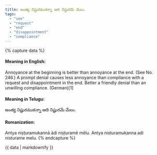 ```yaml
---
title: అంత్య నిష్టురముకన్నా ఆది నిష్టురమే మేలు.
tags:
  - "see"
  - "request"
  - "end"
  - "disappointment"
  - "compliance"
---
```


{% capture data %}
#### Meaning in English:
Annoyance at the beginning is better than annoyance at the end.
(See No. 246.)
A prompt denial causes less annoyance than compliance with a request and disappointment in the end.
Better a friendly denial than an unwilling compliance. (German)[1]

#### Meaning in Telugu:
అంత్య నిష్టురముకన్నా ఆది నిష్టురమే మేలు.

#### Romanization:
Antya niṣṭuramukannā ādi niṣṭuramē mēlu.
Antya nisturamukanna adi nisturame melu.
{% endcapture %}

{{ data | markdownify }}

